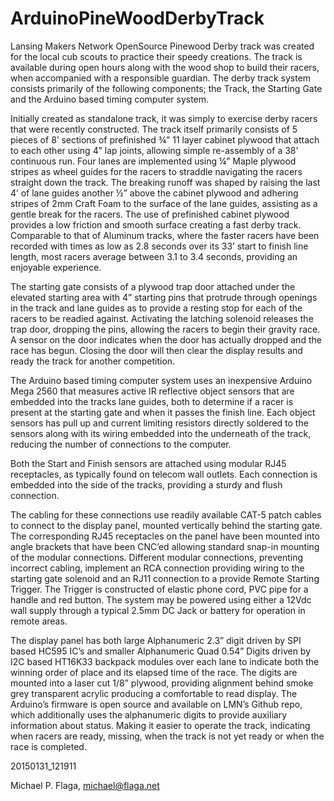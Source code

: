 # ArduinoPineWoodDerbyTrack
Lansing Makers Network OpenSource Pinewood Derby track was created for the local cub scouts to practice their speedy creations. The track is available during open hours along with the wood shop to build their racers, when accompanied with a responsible guardian. The derby track system consists primarily of the following components; the Track, the Starting Gate and the Arduino based timing computer system.
 

Initially created as standalone track, it was simply to exercise derby racers that were recently constructed. The track itself primarily consists of 5 pieces of 8’ sections of prefinished ¾” 11 layer cabinet plywood that attach to each other using 4” lap joints, allowing simple re-assembly of a 38’ continuous run. Four lanes are implemented using ¼” Maple plywood stripes as wheel guides for the racers to straddle navigating the racers straight down the track. The breaking runoff was shaped by raising the last 4’ of lane guides another ½” above the cabinet plywood and adhering stripes of 2mm Craft Foam to the surface of the lane guides, assisting as a gentle break for the racers. The use of prefinished cabinet plywood provides a low friction and smooth surface creating a fast derby track. Comparable to that of Aluminum tracks, where the faster racers have been recorded with times as low as 2.8 seconds over its 33’ start to finish line length, most racers average between 3.1 to 3.4 seconds, providing an enjoyable experience.

The starting gate consists of a plywood trap door attached under the elevated starting area with 4” starting pins that protrude through openings in the track and lane guides as to provide a resting stop for each of the racers to be readied against. Activating the latching solenoid releases the trap door, dropping the pins, allowing the racers to begin their gravity race. A sensor on the door indicates when the door has actually dropped and the race has begun. Closing the door will then clear the display results and ready the track for another competition. 
 

The Arduino based timing computer system uses an inexpensive Arduino Mega 2560 that measures active IR reflective object sensors that are embedded into the tracks lane guides, both to determine if a racer is present at the starting gate and when it passes the finish line. Each object sensors has pull up and current limiting resistors directly soldered to the sensors along with its wiring embedded into the underneath of the track, reducing the number of connections to the computer. 
 

Both the Start and Finish sensors are attached using modular RJ45 receptacles, as typically found on telecom wall outlets. Each connection is embedded into the side of the tracks, providing a sturdy and flush connection. 
 
 

The cabling for these connections use readily available CAT-5 patch cables to connect to the display panel, mounted vertically behind the starting gate. The corresponding RJ45 receptacles on the panel have been mounted into angle brackets that have been CNC’ed allowing standard snap-in mounting of the modular connections. Different modular connections, preventing incorrect cabling, implement an RCA connection providing wiring to the starting gate solenoid and an RJ11 connection to a provide Remote Starting Trigger. The Trigger is constructed of elastic phone cord, PVC pipe for a handle and red button. The system may be powered using either a 12Vdc wall supply through a typical 2.5mm DC Jack or battery for operation in remote areas.
 


The display panel has both large Alphanumeric 2.3” digit driven by SPI based HC595 IC’s and smaller Alphanumeric Quad 0.54” Digits driven by I2C based HT16K33 backpack modules over each lane to indicate both the winning order of place and its elapsed time of the race. The digits are mounted into a laser cut 1/8” plywood, providing alignment behind smoke grey transparent acrylic producing a comfortable to read display. The Arduino’s firmware is open source and available on LMN’s Github repo, which additionally uses the alphanumeric digits to provide auxiliary information about status. Making it easier to operate the track, indicating when racers are ready, missing, when the track is not yet ready or when the race is completed.
 

20150131_121911

Michael P. Flaga, michael@flaga.net

